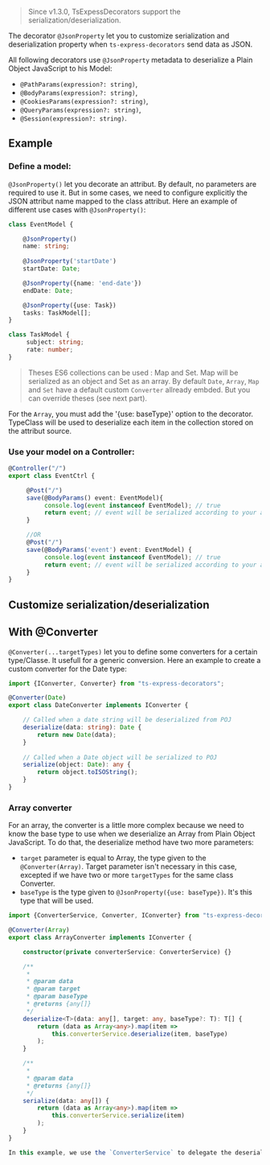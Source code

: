 > Since v1.3.0, TsExpessDecorators support the serialization/deserialization.

The decorator `@JsonProperty` let you to customize serialization and deserialization property when `ts-express-decorators` send data as JSON.

All following decorators use `@JsonProperty` metadata to deserialize a Plain Object JavaScript to his Model:

* `@PathParams(expression?: string)`,
* `@BodyParams(expression?: string)`,
* `@CookiesParams(expression?: string)`,
* `@QueryParams(expression?: string)`,
* `@Session(expression?: string)`.

## Example
### Define a model:

`@JsonProperty()` let you decorate an attribut. By default, no parameters are required to use it. But in some cases, we need to configure explicitly the JSON attribut name mapped to the class attribut. Here an example of different use cases with `@JsonProperty()`:

```typescript
class EventModel {

    @JsonProperty()
    name: string;
     
    @JsonProperty('startDate')
    startDate: Date;

    @JsonProperty({name: 'end-date'})
    endDate: Date;

    @JsonProperty({use: Task})
    tasks: TaskModel[];
}

class TaskModel {
     subject: string;
     rate: number;
}
```
> Theses ES6 collections can be used : Map and Set.
> Map will be serialized as an object and Set as an array.
> By default `Date`, `Array`, `Map` and `Set` have a default custom `Converter` allready embded. But you can override theses (see next part).

For the `Array`, you must  add the '{use: baseType}' option to the decorator. TypeClass will be used to deserialize each item in the collection stored on the attribut source.

### Use your model on a Controller:

```typescript
@Controller("/")
export class EventCtrl {

     @Post("/")
     save(@BodyParams() event: EventModel){
          console.log(event instanceof EventModel); // true
          return event; // event will be serialized according to your annotation on EventModel class.
     } 

     //OR
     @Post("/")
     save(@BodyParams('event') event: EventModel) {
          console.log(event instanceof EventModel); // true
          return event; // event will be serialized according to your annotation on EventModel class.
     }
}
```
## Customize serialization/deserialization
## With @Converter

`@Converter(...targetTypes)` let you to define some converters for a certain type/Classe. It usefull for a generic conversion.
Here an example to create a custom converter for the Date type:

```typescript
import {IConverter, Converter} from "ts-express-decorators";

@Converter(Date)
export class DateConverter implements IConverter {

    // Called when a date string will be deserialized from POJ
    deserialize(data: string): Date {
        return new Date(data);
    }
 
    // Called when a Date object will be serialized to POJ
    serialize(object: Date): any {
        return object.toISOString();
    }
}
```
### Array converter

For an array, the converter is a little more complex because we need to know the base type to use when we deserialize an Array from Plain Object JavaScript. To do that, the deserialize method have two more parameters:

* `target` parameter is equal to Array, the type given to the `@Converter(Array)`. Target parameter isn't necessary in this case, excepted if we have two or more `targetTypes` for the same class Converter.
* `baseType` is the type given to `@JsonProperty({use: baseType})`. It's this type that will be used.

```typescript
import {ConverterService, Converter, IConverter} from "ts-express-decorators";

@Converter(Array)
export class ArrayConverter implements IConverter {

    constructor(private converterService: ConverterService) {}

    /**
     *
     * @param data
     * @param target
     * @param baseType
     * @returns {any[]}
     */
    deserialize<T>(data: any[], target: any, baseType?: T): T[] {
        return (data as Array<any>).map(item =>
            this.converterService.deserialize(item, baseType)
        );
    }

    /**
     *
     * @param data
     * @returns {any[]}
     */
    serialize(data: any[]) {
        return (data as Array<any>).map(item =>
            this.converterService.serialize(item)
        );
    }
}

In this example, we use the `ConverterService` to delegate the deserialization for each item. But you can implement your own deserialization/serialization strategy.

